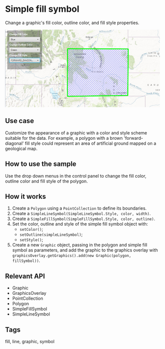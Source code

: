 # Simple fill symbol

Change a graphic's fill color, outline color, and fill style properties.

![Image of simple fill symbol](SimpleFillSymbol.png)

## Use case

Customize the appearance of a graphic with a color and style scheme suitable for the data. For example, a polygon with a brown 'forward-diagonal' fill style could represent an area of artificial ground mapped on a geological map.  

## How to use the sample

Use the drop down menus in the control panel to change the fill color, outline color and fill style of the polygon.

## How it works

1.  Create a `Polygon` using a `PointCollection` to define its boundaries. 
2.  Create a `SimpleLineSymbol(SimpleLineSymbol.Style, color, width)`.
3.  Create a `SimpleFillSymbol(SimpleFillSymbol.Style, color, outline)`.
4.  Set the color, outline and style of the simple fill symbol object with:
	* `setColor()`;
	* `setOutline(simpleLineSymbol)`;
	* `setStyle()`;
5.  Create a new `Graphic` object, passing in the polygon and simple fill symbol as parameters, and add the graphic to the graphics overlay with `graphicsOverlay.getGraphics().add(new Graphic(polygon, fillSymbol))`.

## Relevant API

* Graphic
* GraphicsOverlay
* PointCollection
* Polygon
* SimpleFillSymbol
* SimpleLineSymbol


## Tags

fill, line, graphic, symbol
